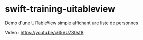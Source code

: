 # swift-training-uitableview
Demo d'une UITableView simple affichant une liste de personnes

Video :
https://youtu.be/c65VU7S0sf8
